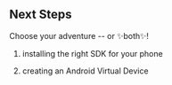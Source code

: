 ## Next Steps

Choose your adventure -- or :sparkles:both:sparkles:!

1) installing the right SDK for your phone

2) creating an Android Virtual Device
